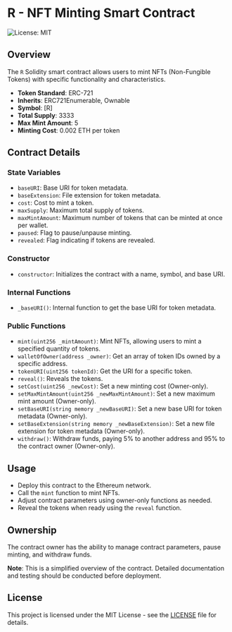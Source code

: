 # R - NFT Minting Smart Contract

![License: MIT](https://img.shields.io/badge/License-MIT-yellow.svg)

## Overview

The `R` Solidity smart contract allows users to mint NFTs (Non-Fungible Tokens) with specific functionality and characteristics.

- **Token Standard**: ERC-721
- **Inherits**: ERC721Enumerable, Ownable
- **Symbol**: [R]
- **Total Supply**: 3333
- **Max Mint Amount**: 5
- **Minting Cost**: 0.002 ETH per token

## Contract Details

### State Variables

- `baseURI`: Base URI for token metadata.
- `baseExtension`: File extension for token metadata.
- `cost`: Cost to mint a token.
- `maxSupply`: Maximum total supply of tokens.
- `maxMintAmount`: Maximum number of tokens that can be minted at once per wallet.
- `paused`: Flag to pause/unpause minting.
- `revealed`: Flag indicating if tokens are revealed.

### Constructor

- `constructor`: Initializes the contract with a name, symbol, and base URI.

### Internal Functions

- `_baseURI()`: Internal function to get the base URI for token metadata.

### Public Functions

- `mint(uint256 _mintAmount)`: Mint NFTs, allowing users to mint a specified quantity of tokens.
- `walletOfOwner(address _owner)`: Get an array of token IDs owned by a specific address.
- `tokenURI(uint256 tokenId)`: Get the URI for a specific token.
- `reveal()`: Reveals the tokens.
- `setCost(uint256 _newCost)`: Set a new minting cost (Owner-only).
- `setMaxMintAmount(uint256 _newMaxMintAmount)`: Set a new maximum mint amount (Owner-only).
- `setBaseURI(string memory _newBaseURI)`: Set a new base URI for token metadata (Owner-only).
- `setBaseExtension(string memory _newBaseExtension)`: Set a new file extension for token metadata (Owner-only).
- `withdraw()`: Withdraw funds, paying 5% to another address and 95% to the contract owner (Owner-only).

## Usage

- Deploy this contract to the Ethereum network.
- Call the `mint` function to mint NFTs.
- Adjust contract parameters using owner-only functions as needed.
- Reveal the tokens when ready using the `reveal` function.

## Ownership

The contract owner has the ability to manage contract parameters, pause minting, and withdraw funds.

**Note**: This is a simplified overview of the contract. Detailed documentation and testing should be conducted before deployment.

## License

This project is licensed under the MIT License - see the [LICENSE](LICENSE) file for details.

